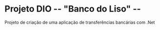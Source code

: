 # Projeto DIO -- "Banco do Liso" --

Projeto de criação de uma aplicação de transferências bancárias com .Net

